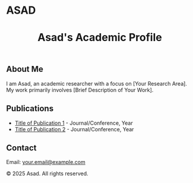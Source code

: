 # ASAD
<!DOCTYPE html>
<html lang="en">
<head>
    <meta charset="UTF-8">
    <meta name="viewport" content="width=device-width, initial-scale=1.0">
    <title>Asad's Academic Profile</title>
    <link rel="stylesheet" href="styles.css">
</head>
<body>
    <header>
        <h1>Asad's Academic Profile</h1>
    </header>
    <main>
        <section>
            <h2>About Me</h2>
            <p>
                I am Asad, an academic researcher with a focus on [Your Research Area].
                My work primarily involves [Brief Description of Your Work].
            </p>
        </section>
        <section>
            <h2>Publications</h2>
            <ul>
                <li>
                    <a href="[Link to Publication 1]">Title of Publication 1</a>
                    - Journal/Conference, Year
                </li>
                <li>
                    <a href="[Link to Publication 2]">Title of Publication 2</a>
                    - Journal/Conference, Year
                </li>
                <!-- Add more publications as needed -->
            </ul>
        </section>
        <section>
            <h2>Contact</h2>
            <p>Email: <a href="mailto:your.email@example.com">your.email@example.com</a></p>
        </section>
    </main>
    <footer>
        <p>&copy; 2025 Asad. All rights reserved.</p>
    </footer>
</body>
</html>
